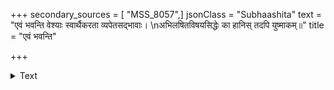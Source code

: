 +++
secondary_sources = [ "MSS_8057",]
jsonClass = "Subhaashita"
text = "एवं भवन्ति वेश्याः स्वार्थैकरता व्यपेतसद्भावाः।  \nअभिलषितविषयसिद्धेः का हानिस् तदपि युष्माकम्॥"
title = "एवं भवन्ति"

+++

<details><summary>Text</summary>

एवं भवन्ति वेश्याः स्वार्थैकरता व्यपेतसद्भावाः।  
अभिलषितविषयसिद्धेः का हानिस् तदपि युष्माकम्॥
</details>

